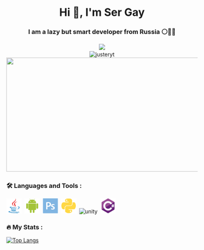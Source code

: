 <h1 align="center">Hi 👋, I'm Ser Gay</h1>
<h3 align="center">I am a lazy but smart developer from Russia ⚪🔵🔴</h3>
<div id="header" align="center">
  <img src="https://media.giphy.com/media/M9gbBd9nbDrOTu1Mqx/giphy.gif" width="100"/>
</div>
<div id="center" align="center">
  <img src="https://komarev.com/ghpvc/?username=justeryt&label=Profile%20views&color=0e75b6&style=flat" alt="justeryt" />
  </div>
    <div align="center">
  <img src="https://media.giphy.com/media/dWesBcTLavkZuG35MI/giphy.gif" width="600" height="300"/>
</div>
<div>
  
  
### :hammer_and_wrench: Languages and Tools :  
  </div>
  <div align="left">
   <img src="https://raw.githubusercontent.com/devicons/devicon/master/icons/java/java-original.svg" title="Java" alt="Java" width="40" height="40"/>&nbsp;
  <img src="https://github.com/devicons/devicon/blob/master/icons/android/android-original.svg" title="android" alt="android" width="40" height="40"/>&nbsp;
  <img src="https://github.com/devicons/devicon/blob/master/icons/photoshop/photoshop-plain.svg" title="photoshop" alt="photoshop" width="40" height="40"/>&nbsp;
  <img src="https://github.com/devicons/devicon/blob/master/icons/python/python-plain.svg" title="python" alt="python" width="40" height="40"/>&nbsp;
  <img src="https://www.vectorlogo.zone/logos/unity3d/unity3d-icon.svg" title="unity" alt="unity" width="40" height="40"/>&nbsp;
  <img src="https://raw.githubusercontent.com/devicons/devicon/master/icons/csharp/csharp-original.svg" title="charp" alt="charp" width="40" height="40"/>&nbsp; 
  </div>
  

### :fire: My Stats :
[![Top Langs](https://github-readme-stats.vercel.app/api/top-langs/?username=justeryt&layout=compact&theme=vision-friendly-dark)](https://github.com/anuraghazra/github-readme-stats)

